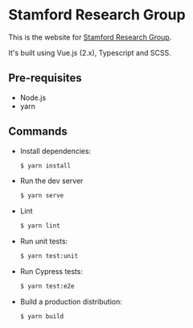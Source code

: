 # Stamford Research Group

This is the website for
[Stamford Research Group](https://stamfordresearchgroup.co.uk).

It's built using Vue.js (2.x), Typescript and SCSS.

## Pre-requisites

* Node.js
* yarn

## Commands

* Install dependencies:

  ```sh
  $ yarn install
  ```
* Run the dev server

  ```sh
  $ yarn serve
  ```
* Lint

  ```sh
  $ yarn lint
  ```
* Run unit tests:

  ```sh
  $ yarn test:unit
  ```
* Run Cypress tests:

  ```sh
  $ yarn test:e2e
  ```
* Build a production distribution:

  ```sh
  $ yarn build
  ```
